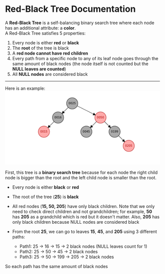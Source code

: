 # Red-Black Tree Documentation

A **Red-Black Tree** is a self-balancing binary search tree where each node has an additional attribute: a **color**.  
A Red-Black Tree satisfies 5 properties:

1. Every node is either **red** or **black**  
2. The **root** of the tree is black  
3. A **red node cannot have red children**  
4. Every path from a specific node to any of its leaf node goes through the same amount of black nodes (the node itself is not counted but the **NULL leaves are counted**)  
5. All **NULL nodes** are considered black  

---

Here is an example:  
![Red-Black Tree Example](img/example.png)

First, this tree is a **binary search tree** because for each node the right child node is bigger than the root and the left child node is smaller than the root.

- Every node is either **black** or **red** 

- The root of the tree (**25**) is **black** 

- All red nodes (**15, 50, 205**) have only black children. Note that we only need to check direct children and not grandchildren; for example, **50** has **205** as a grandchild which is red but it doesn't matter. Also, **205** has only black children because NULL nodes are considered black 

- From the root **25**, we can go to leaves **15**, **45**, and **205** using 3 different paths:  
    - Path1: 25 → 16 → 15 → 2 black nodes (NULL leaves count for 1)  
    - Path2: 25 → 50 → 45 → 2 black nodes  
    - Path3: 25 → 50 → 199 → 205 → 2 black nodes  

So each path has the same amount of black nodes 
